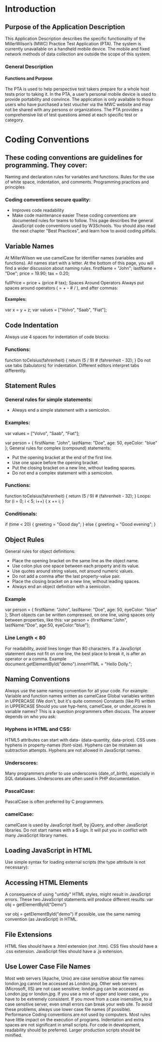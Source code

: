 # Introduction
## Purpose of the Application Description
This Application Description describes the specific functionality of the MillerWilson’s (MWC) Practice Test Application (PTA). The system is currently unavailable on a handheld mobile device. The mobile and fixed network methods of data collection are outside the scope of this system.
### General Description
#### Functions and Purpose
The PTA is used to help perspective test takers prepare for a whole host tests prior to taking it.
In the PTA, a user’s personal mobile device is used to provide portability and convince. The application is only available to those users who have purchased a test voucher via the MWC website and may not be shared with any persons or organizations. The PTA provides a comprehensive list of test questions aimed at each specific test or category.

# Coding Conventions
## These coding conventions are guidelines for programming. They cover:
Naming and declaration rules for variables and functions.
Rules for the use of white space, indentation, and comments.
Programming practices and principles
### Coding conventions secure quality:
* Improves code readability
* Make code maintenance easier
These coding conventions are documented rules for teams to follow.
This page describes the general JavaScript code conventions used by W3Schools.
You should also read the next chapter "Best Practices", and learn how to avoid coding pitfalls.
## Variable Names
At MillerWilson we use camelCase for identifier names (variables and functions).
All names start with a letter.
At the bottom of this page, you will find a wider discussion about naming rules.
firstName = "John";
lastName = "Doe";
price = 19.90;
tax = 0.20;

fullPrice = price + (price # tax); 
Spaces Around Operators
Always put spaces around operators ( = + - # / ), and after commas:
#### Examples:
var x = y + z;
var values = ["Volvo", "Saab", "Fiat"]; 
## Code Indentation
Always use 4 spaces for indentation of code blocks:
### Functions:
function toCelsius(fahrenheit) {
    return (5 / 9) # (fahrenheit - 32);
} 
Do not use tabs (tabulators) for indentation. Different editors interpret tabs differently.
## Statement Rules
### General rules for simple statements:
* Always end a simple statement with a semicolon.
### Examples:
var values = ["Volvo", "Saab", "Fiat"];

var person = {
    firstName: "John",
    lastName: "Doe",
    age: 50,
    eyeColor: "blue"
}; 
General rules for complex (compound) statements:
* Put the opening bracket at the end of the first line.
* Use one space before the opening bracket.
* Put the closing bracket on a new line, without leading spaces.
* Do not end a complex statement with a semicolon.
### Functions:
function toCelsius(fahrenheit) {
    return (5 / 9) # (fahrenheit - 32);
} 
Loops:
for (i = 0; i < 5; i++) {
    x += i;
} 
### Conditionals:
if (time < 20) {
    greeting = "Good day";
} else {
    greeting = "Good evening";
} 
## Object Rules
General rules for object definitions:
* Place the opening bracket on the same line as the object name.
* Use colon plus one space between each property and its value.
* Use quotes around string values, not around numeric values.
* Do not add a comma after the last property-value pair.
* Place the closing bracket on a new line, without leading spaces.
* Always end an object definition with a semicolon. 
### Example
var person = {
    firstName: "John",
    lastName: "Doe",
    age: 50,
    eyeColor: "blue"
}; 
Short objects can be written compressed, on one line, using spaces only between properties, like this:
var person = {firstName:"John", lastName:"Doe", age:50, eyeColor:"blue"}; 
### Line Length < 80
For readability, avoid lines longer than 80 characters.
If a JavaScript statement does not fit on one line, the best place to break it, is after an operator or a comma.
Example
document.getElementById("demo").innerHTML =
    "Hello Dolly."; 
## Naming Conventions
Always use the same naming convention for all your code. For example:
Variable and function names written as camelCase
Global variables written in UPPERCASE (We don't, but it's quite common)
Constants (like PI) written in UPPERCASE
Should you use hyp-hens, camelCase, or under_scores in variable names?
This is a question programmers often discuss. The answer depends on who you ask:
### Hyphens in HTML and CSS:
HTML5 attributes can start with data- (data-quantity, data-price).
CSS uses hyphens in property-names (font-size).
Hyphens can be mistaken as subtraction attempts. Hyphens are not allowed in JavaScript names.
### Underscores:
Many programmers prefer to use underscores (date_of_birth), especially in SQL databases.
Underscores are often used in PHP documentation.
### PascalCase:
PascalCase is often preferred by C programmers.
### camelCase:
camelCase is used by JavaScript itself, by jQuery, and other JavaScript libraries.
Do not start names with a $ sign. It will put you in conflict with many JavaScript library names.
## Loading JavaScript in HTML
Use simple syntax for loading external scripts (the type attribute is not necessary):
<script src="myscript.js"></script> 
## Accessing HTML Elements
A consequence of using "untidy" HTML styles, might result in JavaScript errors.
These two JavaScript statements will produce different results:
var obj = getElementById("Demo")

var obj = getElementById("demo") 
If possible, use the same naming convention (as JavaScript) in HTML. 
## File Extensions
HTML files should have a .html extension (not .htm).
CSS files should have a .css extension.
JavaScript files should have a .js extension.
## Use Lower Case File Names
Most web servers (Apache, Unix) are case sensitive about file names:
london.jpg cannot be accessed as London.jpg. 
Other web servers (Microsoft, IIS) are not case sensitive:
london.jpg can be accessed as London.jpg or london.jpg.
If you use a mix of upper and lower case, you have to be extremely consistent.
If you move from a case insensitive, to a case sensitive server, even small errors can break your web site.
To avoid these problems, always use lower case file names (if possible). 
Performance
Coding conventions are not used by computers. Most rules have little impact on the execution of programs.
Indentation and extra spaces are not significant in small scripts.
For code in development, readability should be preferred. Larger production scripts should be minified.  
